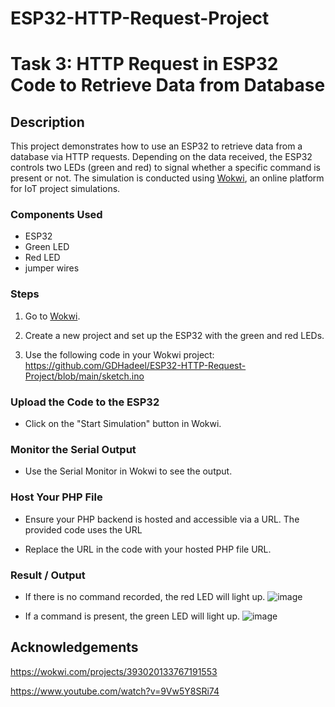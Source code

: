 # ESP32-HTTP-Request-Project

# Task 3: HTTP Request in ESP32 Code to Retrieve Data from Database

## Description
This project demonstrates how to use an ESP32 to retrieve data from a database via HTTP requests. Depending on the data received, the ESP32 controls two LEDs (green and red) to signal whether a specific command is present or not. The simulation is conducted using [Wokwi](https://wokwi.com/), an online platform for IoT project simulations.


### Components Used
* ESP32 
* Green LED
* Red LED
* jumper wires

### Steps
1. Go to [Wokwi](https://wokwi.com/).

2. Create a new project and set up the ESP32 with the green and red LEDs.

3. Use the following code in your Wokwi project: https://github.com/GDHadeel/ESP32-HTTP-Request-Project/blob/main/sketch.ino

### Upload the Code to the ESP32

* Click on the "Start Simulation" button in Wokwi.

### Monitor the Serial Output

* Use the Serial Monitor in Wokwi to see the output.

### Host Your PHP File
* Ensure your PHP backend is hosted and accessible via a URL. The provided code uses the URL

* Replace the URL in the code with your hosted PHP file URL.


### Result / Output

* If there is no command recorded, the red LED will light up.
![image](https://github.com/user-attachments/assets/795f407d-fb1f-4bb7-a489-0a622a6f88de)

* If a command is present, the green LED will light up.
![image](https://github.com/user-attachments/assets/229d0096-ac6d-49be-a7da-b8c44a451121)


## Acknowledgements

https://wokwi.com/projects/393020133767191553

https://www.youtube.com/watch?v=9Vw5Y8SRi74





